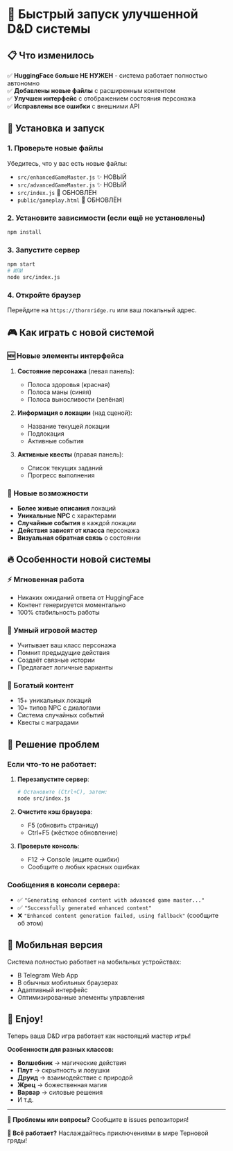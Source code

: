 # 🚀 Быстрый запуск улучшенной D&D системы

## 📋 Что изменилось

✅ **HuggingFace больше НЕ НУЖЕН** - система работает полностью автономно  
✅ **Добавлены новые файлы** с расширенным контентом  
✅ **Улучшен интерфейс** с отображением состояния персонажа  
✅ **Исправлены все ошибки** с внешними API  

## 🔧 Установка и запуск

### 1. Проверьте новые файлы
Убедитесь, что у вас есть новые файлы:
- `src/enhancedGameMaster.js` ✨ НОВЫЙ
- `src/advancedGameMaster.js` ✨ НОВЫЙ  
- `src/index.js` 🔄 ОБНОВЛЁН
- `public/gameplay.html` 🔄 ОБНОВЛЁН

### 2. Установите зависимости (если ещё не установлены)
```bash
npm install
```

### 3. Запустите сервер
```bash
npm start
# ИЛИ
node src/index.js
```

### 4. Откройте браузер
Перейдите на `https://thornridge.ru` или ваш локальный адрес.

## 🎮 Как играть с новой системой

### 🆕 Новые элементы интерфейса

1. **Состояние персонажа** (левая панель):
   - Полоса здоровья (красная)
   - Полоса маны (синяя) 
   - Полоса выносливости (зелёная)

2. **Информация о локации** (над сценой):
   - Название текущей локации
   - Подлокация
   - Активные события

3. **Активные квесты** (правая панель):
   - Список текущих заданий
   - Прогресс выполнения

### 🎯 Новые возможности

- **Более живые описания** локаций
- **Уникальные NPC** с характерами
- **Случайные события** в каждой локации
- **Действия зависят от класса** персонажа
- **Визуальная обратная связь** о состоянии

## 🔥 Особенности новой системы

### ⚡ Мгновенная работа
- Никаких ожиданий ответа от HuggingFace
- Контент генерируется моментально
- 100% стабильность работы

### 🧠 Умный игровой мастер
- Учитывает ваш класс персонажа
- Помнит предыдущие действия
- Создаёт связные истории
- Предлагает логичные варианты

### 🎲 Богатый контент
- 15+ уникальных локаций
- 10+ типов NPC с диалогами
- Система случайных событий
- Квесты с наградами

## 🐛 Решение проблем

### Если что-то не работает:

1. **Перезапустите сервер**:
   ```bash
   # Остановите (Ctrl+C), затем:
   node src/index.js
   ```

2. **Очистите кэш браузера**:
   - F5 (обновить страницу)
   - Ctrl+F5 (жёсткое обновление)

3. **Проверьте консоль**:
   - F12 → Console (ищите ошибки)
   - Сообщите о любых красных ошибках

### Сообщения в консоли сервера:
- ✅ `"Generating enhanced content with advanced game master..."` 
- ✅ `"Successfully generated enhanced content"`
- ❌ `"Enhanced content generation failed, using fallback"` (сообщите об этом)

## 📱 Мобильная версия

Система полностью работает на мобильных устройствах:
- В Telegram Web App
- В обычных мобильных браузерах
- Адаптивный интерфейс
- Оптимизированные элементы управления

## 🎲 Enjoy!

Теперь ваша D&D игра работает как настоящий мастер игры!

**Особенности для разных классов:**
- **Волшебник** → магические действия
- **Плут** → скрытность и ловушки  
- **Друид** → взаимодействие с природой
- **Жрец** → божественная магия
- **Варвар** → силовые решения
- И т.д.

---

**🎯 Проблемы или вопросы?** Сообщите в issues репозитория!

**🌟 Всё работает?** Наслаждайтесь приключениями в мире Терновой гряды! 